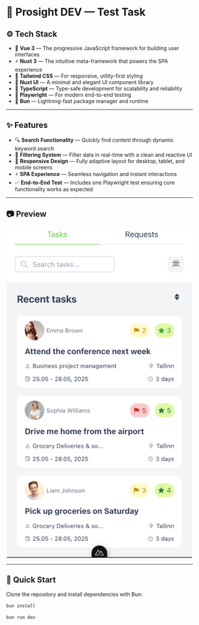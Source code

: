 # 🌟 Prosight DEV — Test Task

## ⚙️ Tech Stack

- 🧩 **Vue 3** — The progressive JavaScript framework for building user interfaces
- ⚡ **Nuxt 3** — The intuitive meta-framework that powers the SPA experience
- 🎨 **Tailwind CSS** — For responsive, utility-first styling
- 🧱 **Nuxt UI** — A minimal and elegant UI component library
- 💬 **TypeScript** — Type-safe development for scalability and reliability
- 🧪 **Playwright** — For modern end-to-end testing
- 🍞 **Bun** — Lightning-fast package manager and runtime

---

## ✨ Features

- 🔍 **Search Functionality** — Quickly find content through dynamic keyword search
- 🧮 **Filtering System** — Filter data in real-time with a clean and reactive UI
- 📱 **Responsive Design** — Fully adaptive layout for desktop, tablet, and mobile screens
- ⚡ **SPA Experience** — Seamless navigation and instant interactions
- ✅ **End-to-End Test** — Includes one Playwright test ensuring core functionality works as expected

---

## 📷 Preview

<p align="center">
  <img src="/app/assets/imgs/test-task.png" alt="App Screenshot" width="500"/>
</p>

---

## 🚀 Quick Start

Clone the repository and install dependencies with Bun:

```bash
bun install
```

```bash
bun run dev
```
